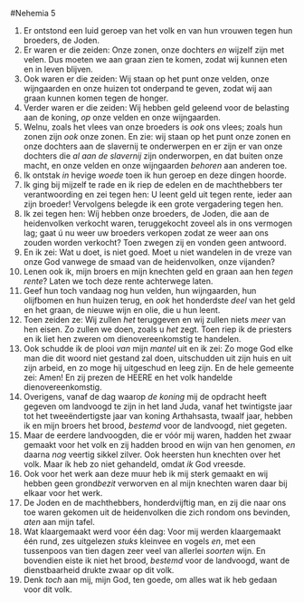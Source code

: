 #Nehemia 5
1. Er ontstond een luid geroep van het volk en van hun vrouwen tegen hun broeders, de Joden.
2. Er waren er die zeiden: Onze zonen, onze dochters *en* wijzelf zijn met velen. Dus moeten we aan graan zien te komen, zodat wij kunnen eten en in leven blijven.
3. Ook waren er die zeiden: Wij staan op het punt onze velden, onze wijngaarden en onze huizen tot onderpand te geven, zodat wij aan graan kunnen komen tegen de honger.
4. Verder waren er die zeiden: Wij hebben geld geleend voor de belasting aan de koning, *op* onze velden en onze wijngaarden.
5. Welnu, zoals het vlees van onze broeders is *ook* ons vlees; zoals hun zonen zijn *ook* onze zonen. En zie: wij staan op het punt onze zonen en onze dochters aan de slavernij te onderwerpen en er zijn er van onze dochters die *al aan de slavernij* zijn onderworpen, en dat buiten onze macht, en onze velden en onze wijngaarden *behoren* aan anderen toe.
6. Ik ontstak *in* hevige *woede* toen ik hun geroep en deze dingen hoorde.
7. Ik ging bij mijzelf te rade en ik riep de edelen en de machthebbers ter verantwoording en zei tegen hen: U leent geld uit tegen rente, ieder aan zijn broeder! Vervolgens belegde ik een grote vergadering tegen hen.
8. Ik zei tegen hen: Wíj hebben onze broeders, de Joden, die aan de heidenvolken verkocht waren, teruggekocht zoveel als in ons vermogen lag; gaat ú nu weer uw broeders verkopen zodat ze weer aan ons zouden worden verkocht? Toen zwegen zij en vonden geen antwoord.
9. En ik zei: Wat u doet, is niet goed. Moet u niet wandelen in de vreze van onze God vanwege de smaad van de heidenvolken, onze vijanden?
10. Lenen ook ik, mijn broers en mijn knechten geld en graan aan hen *tegen rente*? Laten we toch deze rente achterwege laten.
11. Geef hun toch vandaag nog hun velden, hun wijngaarden, hun olijfbomen en hun huizen terug, en *ook* het honderdste *deel* van het geld en het graan, de nieuwe wijn en olie, die u hun leent.
12. Toen zeiden ze: Wij zullen *het* teruggeven en wij zullen niets *meer* van hen eisen. Zo zullen we doen, zoals u *het* zegt. Toen riep ik de priesters en ik liet hen zweren om dienovereenkomstig te handelen.
13. Ook schudde ik de plooi *van* mijn *mantel* uit en ik zei: Zo moge God elke man die dit woord niet gestand zal doen, uitschudden uit zijn huis en uit zijn arbeid, en zo moge hij uitgeschud en leeg zijn. En de hele gemeente zei: Amen! En zij prezen de HEERE en het volk handelde dienovereenkomstig.
14. Overigens, vanaf de dag waarop *de koning* mij de opdracht heeft gegeven om landvoogd te zijn in het land Juda, vanaf het twintigste jaar tot het tweeëndertigste jaar van koning Arthahsasta, twaalf jaar, hebben ik en mijn broers het brood, *bestemd* voor de landvoogd, niet gegeten.
15. Maar de eerdere landvoogden, die er vóór mij waren, hadden het zwaar gemaakt voor het volk en zij hadden brood en wijn van hen genomen, *en* daarna *nog* veertig sikkel zilver. Ook heersten hun knechten over het volk. Maar ík heb zo niet gehandeld, omdat *ik* God vreesde.
16. Ook voor het werk aan deze muur heb ik mij sterk gemaakt en wij hebben geen grond*bezit* verworven en al mijn knechten waren daar bij elkaar voor het werk.
17. De Joden en de machthebbers, honderdvijftig man, en zij die naar ons toe waren gekomen uit de heidenvolken die zich rondom ons bevinden, *aten* aan mijn tafel.
18. Wat klaargemaakt werd voor één dag: Voor mij werden klaargemaakt één rund, zes uitgelezen *stuks* kleinvee en vogels *en*, met een tussenpoos van tien dagen zeer veel van allerlei *soorten* wijn. En bovendien eiste ik niet het brood, *bestemd* voor de landvoogd, want de dienstbaarheid drukte zwaar op dit volk.
19. Denk *toch* aan mij, mijn God, ten goede, om alles wat ik heb gedaan voor dit volk.
